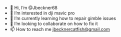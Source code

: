 - 👋 Hi, I’m @Jbeckner68
- 👀 I’m interested in dji mavic pro
- 🌱 I’m currently learning how to repair gimble issues
- 💞️ I’m looking to collaborate on how to fix it
- 📫 How to reach me jbecknercatfish@gmail.com

<!---
Jbeckner68/Jbeckner68 is a ✨ special ✨ repository because its `README.md` (this file) appears on your GitHub profile.
You can click the Preview link to take a look at your changes.
--->
